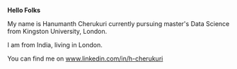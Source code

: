 **Hello Folks**

My name is Hanumanth Cherukuri currently pursuing master's Data Science from Kingston University, London.

I am from India, living in London.

You can find me on www.linkedin.com/in/h-cherukuri
